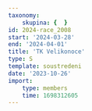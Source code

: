```yaml
---
taxonomy:
    skupina: {  }
id: 2024-race_2008
start: '2024-03-28'
end: '2024-04-01'
title: 'TK Velikonoce'
type: S
template: soustredeni
date: '2023-10-26'
import:
    type: members
    time: 1698312605
---
```


